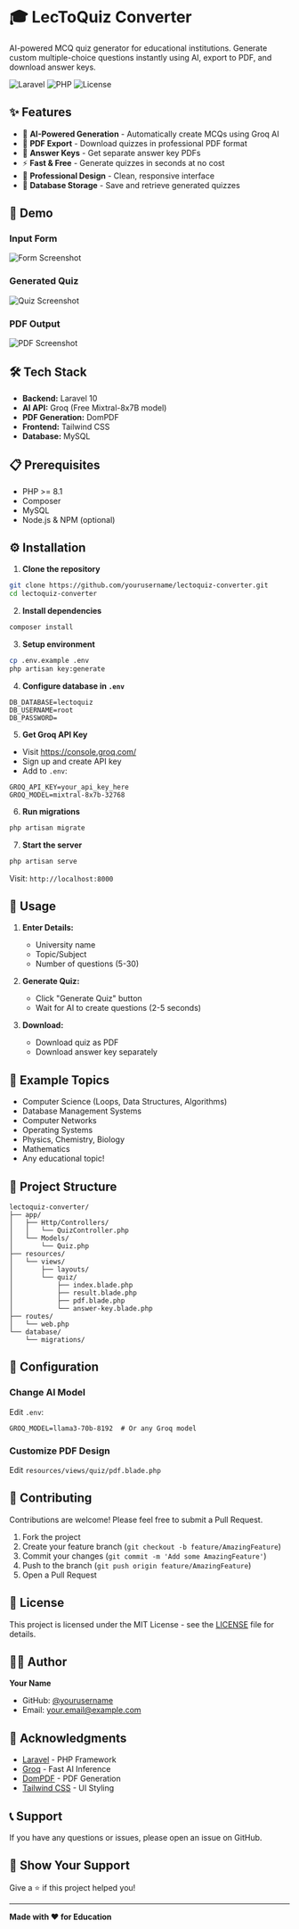# 🎓 LecToQuiz Converter

AI-powered MCQ quiz generator for educational institutions. Generate custom multiple-choice questions instantly using AI, export to PDF, and download answer keys.

![Laravel](https://img.shields.io/badge/Laravel-10-red)
![PHP](https://img.shields.io/badge/PHP-8.1+-blue)
![License](https://img.shields.io/badge/License-MIT-green)

## ✨ Features

- 🤖 **AI-Powered Generation** - Automatically create MCQs using Groq AI
- 📄 **PDF Export** - Download quizzes in professional PDF format
- 🔑 **Answer Keys** - Get separate answer key PDFs
- ⚡ **Fast & Free** - Generate quizzes in seconds at no cost
- 🎨 **Professional Design** - Clean, responsive interface
- 💾 **Database Storage** - Save and retrieve generated quizzes

## 🚀 Demo

### Input Form
![Form Screenshot](screenshots/form.png)

### Generated Quiz
![Quiz Screenshot](screenshots/quiz.png)

### PDF Output
![PDF Screenshot](screenshots/pdf.png)

## 🛠️ Tech Stack

- **Backend:** Laravel 10
- **AI API:** Groq (Free Mixtral-8x7B model)
- **PDF Generation:** DomPDF
- **Frontend:** Tailwind CSS
- **Database:** MySQL

## 📋 Prerequisites

- PHP >= 8.1
- Composer
- MySQL
- Node.js & NPM (optional)

## ⚙️ Installation

1. **Clone the repository**
```bash
git clone https://github.com/yourusername/lectoquiz-converter.git
cd lectoquiz-converter
```

2. **Install dependencies**
```bash
composer install
```

3. **Setup environment**
```bash
cp .env.example .env
php artisan key:generate
```

4. **Configure database in `.env`**
```env
DB_DATABASE=lectoquiz
DB_USERNAME=root
DB_PASSWORD=
```

5. **Get Groq API Key**
- Visit https://console.groq.com/
- Sign up and create API key
- Add to `.env`:
```env
GROQ_API_KEY=your_api_key_here
GROQ_MODEL=mixtral-8x7b-32768
```

6. **Run migrations**
```bash
php artisan migrate
```

7. **Start the server**
```bash
php artisan serve
```

Visit: `http://localhost:8000`

## 📖 Usage

1. **Enter Details:**
   - University name
   - Topic/Subject
   - Number of questions (5-30)

2. **Generate Quiz:**
   - Click "Generate Quiz" button
   - Wait for AI to create questions (2-5 seconds)

3. **Download:**
   - Download quiz as PDF
   - Download answer key separately

## 🎯 Example Topics

- Computer Science (Loops, Data Structures, Algorithms)
- Database Management Systems
- Computer Networks
- Operating Systems
- Physics, Chemistry, Biology
- Mathematics
- Any educational topic!

## 📁 Project Structure

```
lectoquiz-converter/
├── app/
│   ├── Http/Controllers/
│   │   └── QuizController.php
│   └── Models/
│       └── Quiz.php
├── resources/
│   └── views/
│       ├── layouts/
│       └── quiz/
│           ├── index.blade.php
│           ├── result.blade.php
│           ├── pdf.blade.php
│           └── answer-key.blade.php
├── routes/
│   └── web.php
└── database/
    └── migrations/
```

## 🔧 Configuration

### Change AI Model
Edit `.env`:
```env
GROQ_MODEL=llama3-70b-8192  # Or any Groq model
```

### Customize PDF Design
Edit `resources/views/quiz/pdf.blade.php`

## 🤝 Contributing

Contributions are welcome! Please feel free to submit a Pull Request.

1. Fork the project
2. Create your feature branch (`git checkout -b feature/AmazingFeature`)
3. Commit your changes (`git commit -m 'Add some AmazingFeature'`)
4. Push to the branch (`git push origin feature/AmazingFeature`)
5. Open a Pull Request

## 📝 License

This project is licensed under the MIT License - see the [LICENSE](LICENSE) file for details.

## 👨‍💻 Author

**Your Name**
- GitHub: [@yourusername](https://github.com/yourusername)
- Email: your.email@example.com

## 🙏 Acknowledgments

- [Laravel](https://laravel.com/) - PHP Framework
- [Groq](https://groq.com/) - Fast AI Inference
- [DomPDF](https://github.com/barryvdh/laravel-dompdf) - PDF Generation
- [Tailwind CSS](https://tailwindcss.com/) - UI Styling

## 📞 Support

If you have any questions or issues, please open an issue on GitHub.

## 🌟 Show Your Support

Give a ⭐️ if this project helped you!

---

**Made with ❤️ for Education**
